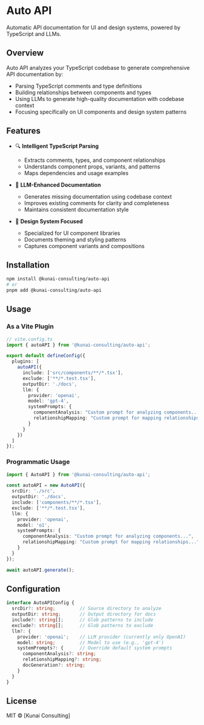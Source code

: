 # Auto API

Automatic API documentation for UI and design systems, powered by TypeScript and LLMs.

## Overview

Auto API analyzes your TypeScript codebase to generate comprehensive API documentation by:

- Parsing TypeScript comments and type definitions
- Building relationships between components and types
- Using LLMs to generate high-quality documentation with codebase context
- Focusing specifically on UI components and design system patterns

## Features

- 🔍 **Intelligent TypeScript Parsing**
  - Extracts comments, types, and component relationships
  - Understands component props, variants, and patterns
  - Maps dependencies and usage examples

- 🤖 **LLM-Enhanced Documentation**
  - Generates missing documentation using codebase context
  - Improves existing comments for clarity and completeness
  - Maintains consistent documentation style

- 🎨 **Design System Focused**
  - Specialized for UI component libraries
  - Documents theming and styling patterns
  - Captures component variants and compositions

## Installation

```bash
npm install @kunai-consulting/auto-api
# or
pnpm add @kunai-consulting/auto-api
```

## Usage

### As a Vite Plugin

```ts
// vite.config.ts
import { autoAPI } from '@kunai-consulting/auto-api';

export default defineConfig({
  plugins: [
    autoAPI({
      include: ['src/components/**/*.tsx'],
      exclude: ['**/*.test.tsx'],
      outputDir: './docs',
      llm: {
        provider: 'openai',
        model: 'gpt-4',
        systemPrompts: {
          componentAnalysis: "Custom prompt for analyzing components...",
          relationshipMapping: "Custom prompt for mapping relationships..."
        }
      }
    })
  ]
});
```

### Programmatic Usage

```ts
import { AutoAPI } from '@kunai-consulting/auto-api';

const autoAPI = new AutoAPI({
  srcDir: './src',
  outputDir: './docs',
  include: ['components/**/*.tsx'],
  exclude: ['**/*.test.tsx'],
  llm: {
    provider: 'openai',
    model: 'o1',
    systemPrompts: {
      componentAnalysis: "Custom prompt for analyzing components...",
      relationshipMapping: "Custom prompt for mapping relationships..."
    }
  }
});

await autoAPI.generate();
```

## Configuration

```ts
interface AutoAPIConfig {
  srcDir?: string;         // Source directory to analyze
  outputDir: string;       // Output directory for docs
  include?: string[];      // Glob patterns to include
  exclude?: string[];      // Glob patterns to exclude
  llm?: {
    provider: 'openai';    // LLM provider (currently only OpenAI)
    model: string;         // Model to use (e.g., 'gpt-4')
    systemPrompts?: {      // Override default system prompts
      componentAnalysis?: string;
      relationshipMapping?: string;
      docGeneration?: string;
    }
  }
}
```

## License

MIT © [Kunai Consulting]
